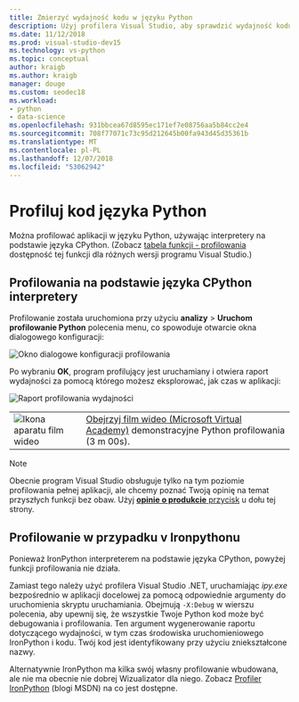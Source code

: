 ```yaml
---
title: Zmierzyć wydajność kodu w języku Python
description: Użyj profilera Visual Studio, aby sprawdzić wydajność kodu w języku Python, używając interpretery na podstawie języka CPython.
ms.date: 11/12/2018
ms.prod: visual-studio-dev15
ms.technology: vs-python
ms.topic: conceptual
author: kraigb
ms.author: kraigb
manager: douge
ms.custom: seodec18
ms.workload:
- python
- data-science
ms.openlocfilehash: 931bbcea67d8595ec171ef7e08756aa5b84cc2e4
ms.sourcegitcommit: 708f77071c73c95d212645b00fa943d45d35361b
ms.translationtype: MT
ms.contentlocale: pl-PL
ms.lasthandoff: 12/07/2018
ms.locfileid: "53062942"
---
```

# <a name="profile-python-code"></a>Profiluj kod języka Python

Można profilować aplikacji w języku Python, używając interpretery na podstawie języka CPython. (Zobacz [tabela funkcji - profilowania](overview-of-python-tools-for-visual-studio.md#matrix-profiling) dostępność tej funkcji dla różnych wersji programu Visual Studio.)

## <a name="profiling-for-cpython-based-interpreters"></a>Profilowania na podstawie języka CPython interpretery

Profilowanie została uruchomiona przy użyciu **analizy** > **Uruchom profilowanie Python** polecenia menu, co spowoduje otwarcie okna dialogowego konfiguracji:

![Okno dialogowe konfiguracji profilowania](media/profiling-start.png)

Po wybraniu **OK**, program profilujący jest uruchamiany i otwiera raport wydajności za pomocą którego możesz eksplorować, jak czas w aplikacji:

![Raport profilowania wydajności](media/profiling-results.png)

|   |   |
|---|---|
| ![Ikona aparatu film wideo](../install/media/video-icon.png "Obejrzyj klip wideo") | [Obejrzyj film wideo (Microsoft Virtual Academy)](https://mva.microsoft.com/en-US/training-courses-embed/python-tools-for-visual-studio-2017-18121/Video-Profiling-Python-s6FoC6LWE_1005918567) demonstracyjne Python profilowania (3 m 00s).|

> [!Note]
> Obecnie program Visual Studio obsługuje tylko na tym poziomie profilowania pełnej aplikacji, ale chcemy poznać Twoją opinię na temat przyszłych funkcji bez obaw. Użyj [ **opinie o produkcie** przycisk](#feedback) u dołu tej strony.

## <a name="profiling-for-ironpython"></a>Profilowanie w przypadku v Ironpythonu

Ponieważ IronPython interpreterem na podstawie języka CPython, powyżej funkcji profilowania nie działa.

Zamiast tego należy użyć profilera Visual Studio .NET, uruchamiając *ipy.exe* bezpośrednio w aplikacji docelowej za pomocą odpowiednie argumenty do uruchomienia skryptu uruchamiania. Obejmują `-X:Debug` w wierszu polecenia, aby upewnij się, że wszystkie Twoje Python kod może być debugowania i profilowania. Ten argument wygenerowanie raportu dotyczącego wydajności, w tym czas środowiska uruchomieniowego IronPython i kodu. Twój kod jest identyfikowany przy użyciu zniekształcone nazwy.

Alternatywnie IronPython ma kilka swój własny profilowanie wbudowana, ale nie ma obecnie nie dobrej Wizualizator dla niego. Zobacz [Profiler IronPython](https://blogs.msdn.microsoft.com/curth/2009/03/30/an-ironpython-profiler/) (blogi MSDN) na co jest dostępne.
